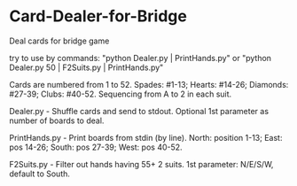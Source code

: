 # Card-Dealer-for-Bridge
Deal cards for bridge game

try to use by commands:  "python Dealer.py | PrintHands.py" or "python Dealer.py 50 | F2Suits.py | PrintHands.py"

Cards are numbered from 1 to 52. 
Spades: #1-13; Hearts: #14-26; Diamonds: #27-39; Clubs: #40-52. Sequencing from A to 2 in each suit.

Dealer.py - Shuffle cards and send to stdout. Optional 1st parameter as number of boards to deal.

PrintHands.py - Print boards from stdin (by line). North: position 1-13; East: pos 14-26; South: pos 27-39; West: pos 40-52.

F2Suits.py - Filter out hands having 55+ 2 suits. 1st parameter: N/E/S/W, default to South.

